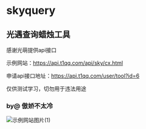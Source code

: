 # skyquery
## 光遇查询蜡烛工具

感谢光萌提供api接口

示例网站：https://api.t1qq.com/api/sky/cx.html

申请api接口地址：https://api.t1qq.com/user/tool?id=6

仅供测试学习，切勿用于违法用途

### by@ 傲娇不太冷
![示例网站图片(1)](https://user-images.githubusercontent.com/96838460/218482425-842edd8d-ad03-40a4-a590-bdd80d2019db.png)
